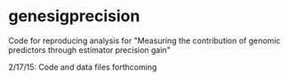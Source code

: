 # genesigprecision
Code for reproducing analysis for "Measuring the contribution of genomic predictors through estimator precision gain"

2/17/15: Code and data files forthcoming
